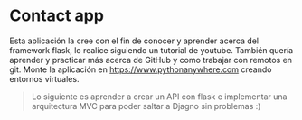 # Contact app

Esta aplicación la cree con el fin de conocer y aprender acerca del framework flask, lo realice siguiendo un tutorial de youtube. También quería aprender y practicar más acerca de GitHub y como trabajar con remotos en git. Monte la aplicación en https://www.pythonanywhere.com creando entornos virtuales.

> Lo siguiente es aprender a crear un API con flask e implementar una arquitectura MVC para poder saltar a Djagno sin problemas :)
